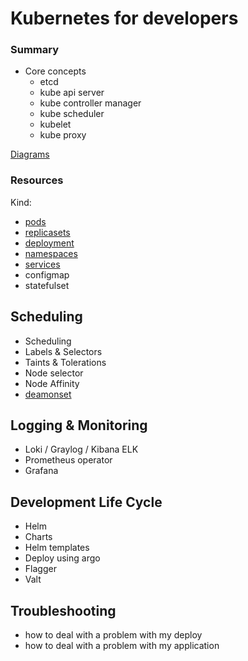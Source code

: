 # Kubernetes for developers

### Summary

* Core concepts
  * etcd
  * kube api server
  * kube controller manager
  * kube scheduler
  * kubelet
  * kube proxy

[Diagrams](https://github.com/cloudogu/k8s-diagrams)

### Resources

Kind:

* [pods](k8s/pods.md)
* [replicasets](k8s/replicasets.md)
* [deployment](k8s/deployment.md)
* [namespaces](k8s/namespaces.md)
* [services](k8s/services.md)
* configmap
* statefulset

## Scheduling

* Scheduling
* Labels & Selectors
* Taints & Tolerations
* Node selector
* Node Affinity
* [deamonset](k8s/deamonset.md)

## Logging & Monitoring

* Loki / Graylog / Kibana ELK
* Prometheus operator
* Grafana

## Development Life Cycle

* Helm
* Charts
* Helm templates
* Deploy using argo
* Flagger
* Valt

## Troubleshooting

* how to deal with a problem with my deploy
* how to deal with a problem with my application
